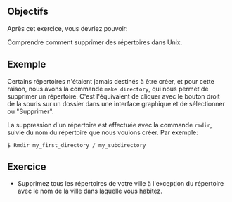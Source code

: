 ## Objectifs

Après cet exercice, vous devriez pouvoir:

Comprendre comment supprimer des répertoires dans Unix.
## Exemple

Certains répertoires n'étaient jamais destinés à être créer, et pour cette raison, nous avons la commande `make directory`, qui nous permet de supprimer un répertoire. C'est l'équivalent de cliquer avec le bouton droit de la souris sur un dossier dans une interface graphique et de sélectionner ou "Supprimer".

La suppression d'un répertoire est effectuée avec la commande `rmdir`, suivie du nom du répertoire que nous voulons créer. Par exemple:

`$ Rmdir my_first_directory / my_subdirectory`
## Exercice

* Supprimez tous les répertoires de votre ville à l'exception du répertoire avec le nom de la ville dans laquelle vous habitez.
